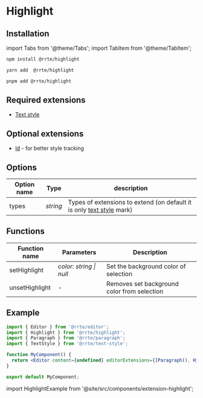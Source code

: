 # Highlight

## Installation

import Tabs from '@theme/Tabs';
import TabItem from '@theme/TabItem';

<Tabs>
  <TabItem value="npm" label="npm" default>

```bash
npm install @rrte/highlight
```

  </TabItem>
  <TabItem value="yarn" label="yarn">

```bash
yarn add  @rrte/highlight
```

  </TabItem>
  <TabItem value="pnpm" label="pnpm">

```bash
pnpm add @rrte/highlight
```

  </TabItem>
</Tabs>

## Required extensions

- [Text style](text-style)

## Optional extensions

- [Id](id) - for better style tracking

## Options

| Option name | Type     | description                                                                         |
| ----------- | -------- | ----------------------------------------------------------------------------------- |
| types       | _string_ | Types of extensions to extend (on default it is only [text style](text-style) mark) |

## Functions

| Function name  | Parameters              | Description                                 |
| -------------- | ----------------------- | ------------------------------------------- |
| setHighlight   | _color: string \| null_ | Set the background color of selection       |
| unsetHighlight | -                       | Removes set background color from selection |

## Example

```jsx
import { Editor } from '@rrte/editor';
import { Highlight } from '@rrte/highlight';
import { Paragraph } from '@rrte/paragraph';
import { TextStyle } from '@rrte/text-style';

function MyComponent() {
  return <Editor content={undefined} editorExtensions={[Paragraph(), Highlight(), TextStyle()]} />;
}

export default MyComponent;
```

import HighlightExample from '@site/src/components/extension-highlight';

<HighlightExample />
